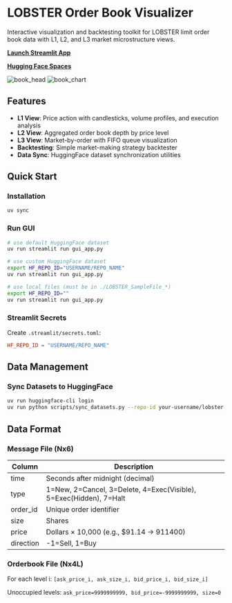 # LOBSTER Order Book Visualizer

Interactive visualization and backtesting toolkit for LOBSTER limit order book data with L1, L2, and L3 market microstructure views.

[**Launch Streamlit App**](https://lobster-lab.streamlit.app/)

[**Hugging Face Spaces**](https://huggingface.co/spaces/totalorganfailure/lobster-lab)

<img src="streamlit_02" alt="book_head">

<img src="streamlit_01" alt="book_chart">


## Features

- **L1 View**: Price action with candlesticks, volume profiles, and execution analysis
- **L2 View**: Aggregated order book depth by price level
- **L3 View**: Market-by-order with FIFO queue visualization
- **Backtesting**: Simple market-making strategy backtester
- **Data Sync**: HuggingFace dataset synchronization utilities

## Quick Start

### Installation

```bash
uv sync
```

### Run GUI

```bash
# use default HuggingFace dataset
uv run streamlit run gui_app.py

# use custom HuggingFace dataset
export HF_REPO_ID="USERNAME/REPO_NAME"
uv run streamlit run gui_app.py

# use local files (must be in ./LOBSTER_SampleFile_*)
export HF_REPO_ID=""
uv run streamlit run gui_app.py
```

### Streamlit Secrets

Create `.streamlit/secrets.toml`:
```toml
HF_REPO_ID = "USERNAME/REPO_NAME"
```

## Data Management

### Sync Datasets to HuggingFace

```bash
uv run huggingface-cli login
uv run python scripts/sync_datasets.py --repo-id your-username/lobster-lab-data
```

## Data Format

### Message File (Nx6)
| Column | Description |
|--------|-------------|
| time | Seconds after midnight (decimal) |
| type | 1=New, 2=Cancel, 3=Delete, 4=Exec(Visible), 5=Exec(Hidden), 7=Halt |
| order\_id | Unique order identifier |
| size | Shares |
| price | Dollars × 10,000 (e.g., $91.14 → 911400) |
| direction | -1=Sell, 1=Buy |

### Orderbook File (Nx4L)
For each level i: `[ask_price_i, ask_size_i, bid_price_i, bid_size_i]`


Unoccupied levels: `ask_price=9999999999, bid_price=-9999999999, size=0`

